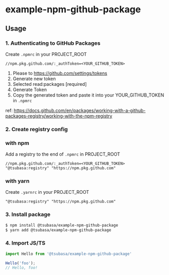 # example-npm-github-package

## Usage

### 1. Authenticating to GitHub Packages

Create `.npmrc` in your PROJECT_ROOT

```
//npm.pkg.github.com/:_authToken=<YOUR_GITHUB_TOKEN>
```

1. Please to https://github.com/settings/tokens
2. Generate new token
3. Selected read:packages [required]
4. Generate Token
5. Copy the generated token and paste it into your YOUR_GITHUB_TOKEN in `.npmrc`

ref: https://docs.github.com/en/packages/working-with-a-github-packages-registry/working-with-the-npm-registry

### 2. Create registry config

### with npm

Add a registry to the end of `.npmrc` in PROJECT_ROOT

```
//npm.pkg.github.com/:_authToken=<YOUR_GITHUB_TOKEN>
"@tsubasa:registry" "https://npm.pkg.github.com"
```

### with yarn

Create `.yarnrc` in your PROJECT_ROOT

```
"@tsubasa:registry" "https://npm.pkg.github.com"
```

### 3. Install package

```sh
$ npm install @tsubasa/example-npm-github-package
$ yarn add @tsubasa/example-npm-github-package
```

### 4. Import JS/TS

```typescript
import Hello from '@tsubasa/example-npm-github-package'

Hello('foo');
// Hello, foo!
```
